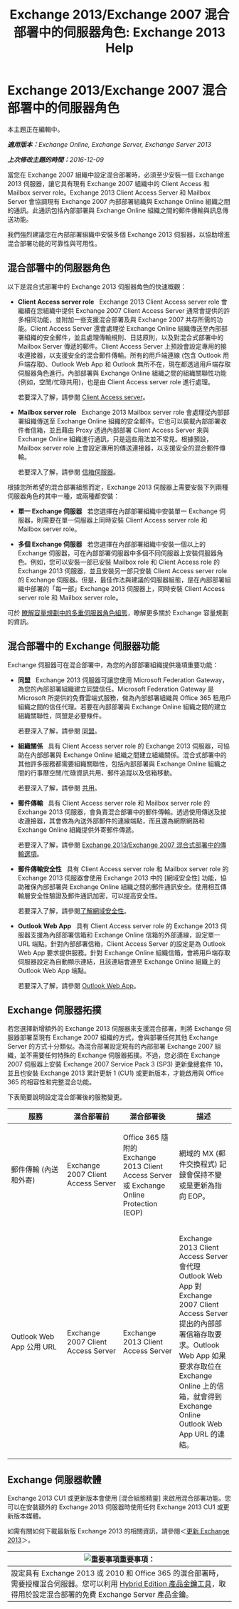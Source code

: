 ﻿---
title: 'Exchange 2013/Exchange 2007 混合部署中的伺服器角色: Exchange 2013 Help'
TOCTitle: Exchange 2013/Exchange 2007 混合部署中的伺服器角色
ms:assetid: d7104efe-6d2a-4260-bc4e-f05da477e30b
ms:mtpsurl: https://technet.microsoft.com/zh-tw/library/Dn151302(v=EXCHG.150)
ms:contentKeyID: 54651474
ms.date: 01/11/2018
mtps_version: v=EXCHG.150
ms.translationtype: HT
---

# Exchange 2013/Exchange 2007 混合部署中的伺服器角色

本主題正在編輯中。  

_<strong>適用版本：</strong>Exchange Online, Exchange Server, Exchange Server 2013_

_<strong>上次修改主題的時間：</strong>2016-12-09_

當您在 Exchange 2007 組織中設定混合部署時，必須至少安裝一個 Exchange 2013 伺服器，讓它具有現有 Exchange 2007 組織中的 Client Access 和 Mailbox server role。Exchange 2013 Client Access Server 和 Mailbox Server 會協調現有 Exchange 2007 內部部署組織與 Exchange Online 組織之間的通訊。此通訊包括內部部署與 Exchange Online 組織之間的郵件傳輸與訊息傳送功能。

我們強烈建議您在內部部署組織中安裝多個 Exchange 2013 伺服器，以協助增進混合部署功能的可靠性與可用性。

## 混合部署中的伺服器角色

以下是混合式部署中的 Exchange 2013 伺服器角色的快速概觀：

  - **Client Access server role**   Exchange 2013 Client Access server role 會繼續在您組織中提供 Exchange 2007 Client Access Server 通常會提供的許多相同功能，並附加一些支援混合部署及與 Exchange 2007 共存所需的功能。Client Access Server 還會處理從 Exchange Online 組織傳送至內部部署組織的安全郵件，並且處理傳輸規則、日誌原則，以及對混合式部署中的 Mailbox Server 傳遞的郵件。Client Access Server 上預設會設定專用的接收連接器，以支援安全的混合郵件傳輸。所有的用戶端連線 (包含 Outlook 用戶端存取)、Outlook Web App 和 Outlook 無所不在，現在都透過用戶端存取伺服器角色進行。內部部署與 Exchange Online 組織之間的組織關聯性功能 (例如，空閒/忙碌共用)，也是由 Client Access server role 進行處理。
    
    若要深入了解，請參閱 [Client Access server](https://technet.microsoft.com/zh-tw/library/dd298114\(v=exchg.150\))。

  - **Mailbox server role**   Exchange 2013 Mailbox server role 會處理從內部部署組織傳送至 Exchange Online 組織的安全郵件。它也可以裝載內部部署收件者信箱，並且藉由 Proxy 透過內部部署 Client Access Server 來與 Exchange Online 組織進行通訊，只是這些用法並不常見。根據預設，Mailbox server role 上會設定專用的傳送連接器，以支援安全的混合郵件傳輸。
    
    若要深入了解，請參閱 [信箱伺服器](https://technet.microsoft.com/zh-tw/library/jj150491\(v=exchg.150\))。

根據您所希望的混合部署組態而定，Exchange 2013 伺服器上需要安裝下列兩種伺服器角色的其中一種，或兩種都安裝：

  - **單一 Exchange 伺服器**   若您選擇在內部部署組織中安裝單一 Exchange 伺服器，則需要在單一伺服器上同時安裝 Client Access server role 和 Mailbox server role。

  - **多個 Exchange 伺服器**   若您選擇在內部部署組織中安裝一個以上的 Exchange 伺服器，可在內部部署伺服器中多個不同伺服器上安裝伺服器角色。例如，您可以安裝一部已安裝 Mailbox role 和 Client Access role 的 Exchange 2013 伺服器，並且安裝另一部只安裝 Client Access server role 的 Exchange 伺服器。但是，最佳作法與建議的伺服器組態，是在內部部署組織中部署的「每一部」Exchange 2013 伺服器上，同時安裝 Client Access server role 和 Mailbox server role。

可於 [瞭解容量規劃中的多重伺服器角色組態](http://go.microsoft.com/fwlink/?linkid=266576)，瞭解更多關於 Exchange 容量規劃的資訊。

## 混合部署中的 Exchange 伺服器功能

Exchange 伺服器可在混合部署中，為您的內部部署組織提供幾項重要功能：

  - **同盟**   Exchange 2013 伺服器可讓您使用 Microsoft Federation Gateway，為您的內部部署組織建立同盟信任。Microsoft Federation Gateway 是 Microsoft 所提供的免費雲端式服務，做為內部部署組織與 Office 365 租用戶組織之間的信任代理。若要在內部部署與 Exchange Online 組織之間的建立組織關聯性，同盟是必要條件。
    
    若要深入了解，請參閱 [同盟](https://technet.microsoft.com/zh-tw/library/dd335047\(v=exchg.150\))。

  - **組織關係**   具有 Client Access server role 的 Exchange 2013 伺服器，可協助在內部部署與 Exchange Online 組織之間建立組織關係。混合式部署中的其他許多服務都需要組織關聯性，包括內部部署與 Exchange Online 組織之間的行事曆空閒/忙碌資訊共用、郵件追蹤以及信箱移動。
    
    若要深入了解，請參閱 [共用](https://technet.microsoft.com/zh-tw/library/dd638083\(v=exchg.150\))。

  - **郵件傳輸**   具有 Client Access server role 和 Mailbox server role 的 Exchange 2013 伺服器，會負責混合部署中的郵件傳輸。透過使用傳送及接收連接器，其會做為內送外部郵件的連線端點，而且還為網際網路和 Exchange Online 組織提供外寄郵件傳遞。
    
    若要深入了解，請參閱 [Exchange 2013/Exchange 2007 混合式部署中的傳輸選項](transport-options-in-exchange-2013-exchange-2007-hybrid-deployments-exchange-2013-help.md)。

  - **郵件傳輸安全性**   具有 Client Access server role 和 Mailbox server role 的 Exchange 2013 伺服器會使用 Exchange 2013 中的 \[網域安全性\] 功能，協助確保內部部署與 Exchange Online 組織之間的郵件通訊安全。使用相互傳輸層安全性驗證及郵件通訊加密，可以提高安全性。
    
    若要深入了解，請參閱[了解網域安全性](http://go.microsoft.com/fwlink/p/?linkid=266581)。

  - **Outlook Web App**   具有 Client Access server role 的 Exchange 2013 伺服器支援為內部部署信箱和 Exchange Online 信箱的外部連線，設定單一 URL 端點。針對內部部署信箱，Client Access Server 的設定是為 Outlook Web App 要求提供服務。針對 Exchange Online 組織信箱，會將用戶端存取伺服器設定為自動顯示連結，且該連結會連至 Exchange Online 組織上的Outlook Web App 端點。
    
    若要深入了解，請參閱 [Outlook Web App](https://technet.microsoft.com/zh-tw/library/jj657718\(v=exchg.150\))。

## Exchange 伺服器拓撲

若您選擇新增額外的 Exchange 2013 伺服器來支援混合部署，則將 Exchange 伺服器部署至現有 Exchange 2007 組織的方式，會與部署任何其他 Exchange Server 的方式十分類似。為混合部署設定現有的內部部署 Exchange 2007 組織，並不需要任何特殊的 Exchange 伺服器拓撲。不過，您必須在 Exchange 2007 伺服器上安裝 Exchange 2007 Service Pack 3 (SP3) 更新彙總套件 10，並且也安裝 Exchange 2013 累計更新 1 (CU1) 或更新版本，才能啟用與 Office 365 的相容性和完整混合功能。

下表簡要說明設定混合部署後的服務變更。


<table>
<colgroup>
<col style="width: 25%" />
<col style="width: 25%" />
<col style="width: 25%" />
<col style="width: 25%" />
</colgroup>
<thead>
<tr class="header">
<th>服務</th>
<th>混合部署前</th>
<th>混合部署後</th>
<th>描述</th>
</tr>
</thead>
<tbody>
<tr class="odd">
<td><p>郵件傳輸 (內送和外寄)</p></td>
<td><p>Exchange 2007 Client Access Server</p></td>
<td><p>Office 365 隨附的 Exchange 2013 Client Access Server 或 Exchange Online Protection (EOP)</p></td>
<td><p>網域的 MX (郵件交換程式) 記錄會保持不變或是更新為指向 EOP。</p></td>
</tr>
<tr class="even">
<td><p>Outlook Web App 公用 URL</p></td>
<td><p>Exchange 2007 Client Access Server</p></td>
<td><p>Exchange 2013 Client Access Server</p></td>
<td><p>Exchange 2013 Client Access Server 會代理 Outlook Web App 對 Exchange 2007 Client Access Server 提出的內部部署信箱存取要求。Outlook Web App 如果要求存取位在 Exchange Online 上的信箱，就會得到 Exchange Online Outlook Web App URL 的連結。</p></td>
</tr>
</tbody>
</table>


## Exchange 伺服器軟體

Exchange 2013 CU1 或更新版本會使用 \[混合組態精靈\] 來啟用混合部署功能。您可以在安裝額外的 Exchange 2013 伺服器時使用任何 Exchange 2013 CU1 或更新版本媒體。

如需有關如何下載最新版 Exchange 2013 的相關資訊，請參閱＜[更新 Exchange 2013](http://technet.microsoft.com/library/jj907309)＞。

<table>
<thead>
<tr class="header">
<th><img src="images/JJ906432.important(EXCHG.150).gif" title="重要事項" alt="重要事項" />重要事項：</th>
</tr>
</thead>
<tbody>
<tr class="odd">
<td>設定具有 Exchange 2013 或 2010 和 Office 365 的混合部署時，需要授權混合伺服器。您可以利用 <a href="https://aka.ms/hybridkey">Hybrid Edition 產品金鑰工具</a>，取得用於設定混合部署的免費 Exchange Server 產品金鑰。</td>
</tr>
</tbody>
</table>

